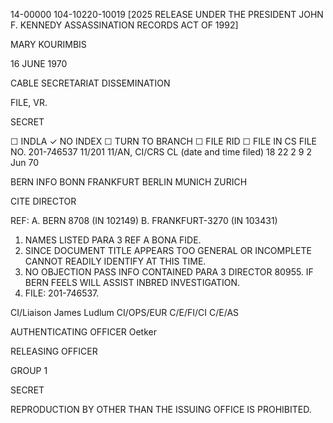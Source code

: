 14-00000
104-10220-10019 [2025 RELEASE UNDER THE PRESIDENT JOHN F. KENNEDY ASSASSINATION RECORDS ACT OF 1992]

MARY KOURIMBIS

16 JUNE 1970

CABLE SECRETARIAT DISSEMINATION

FILE, VR.

SECRET

☐ INDLA ✓ NO INDEX
☐ TURN TO
BRANCH
☐ FILE RID
☐ FILE IN CS FILE NO. 201-746537
11/201
11/AN, CI/CRS CL
(date and time filed)
18 22 2 9 2 Jun 70

BERN INFO BONN FRANKFURT BERLIN MUNICH ZURICH

CITE DIRECTOR

REF: A. BERN 8708 (IN 102149)
B. FRANKFURT-3270 (IN 103431)

1. NAMES LISTED PARA 3 REF A BONA FIDE.
2. SINCE DOCUMENT TITLE APPEARS TOO GENERAL OR INCOMPLETE CANNOT READILY IDENTIFY AT THIS TIME.
3. NO OBJECTION PASS INFO CONTAINED PARA 3 DIRECTOR 80955.
IF BERN FEELS WILL ASSIST INBRED INVESTIGATION.
4. FILE: 201-746537.

CI/Liaison James Ludlum
CI/OPS/EUR
C/E/FI/CI
C/E/AS

AUTHENTICATING OFFICER Oetker

RELEASING OFFICER

GROUP 1

SECRET

REPRODUCTION BY OTHER THAN THE ISSUING OFFICE IS PROHIBITED.
